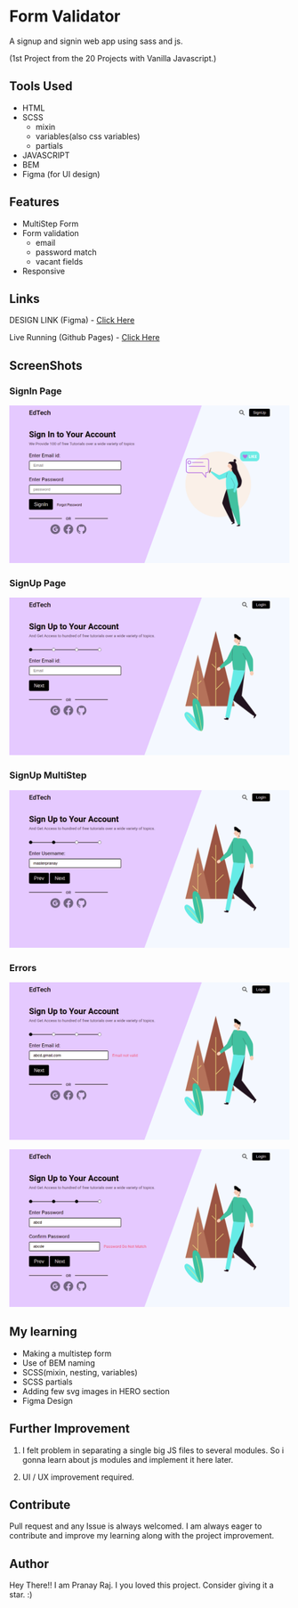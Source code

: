 # Form Validator

A signup and signin web app using sass and js.

(1st Project from the 20 Projects with Vanilla Javascript.)

## Tools Used

- HTML
- SCSS
    - mixin
    - variables(also css variables)
    - partials
- JAVASCRIPT
- BEM
- Figma (for UI design)

## Features

- MultiStep Form
- Form validation
    - email
    - password match
    - vacant fields
- Responsive

## Links

DESIGN LINK (Figma) - [Click Here](https://www.figma.com/file/C2ErkRVcBVeNVWMXlStXIU/LogIn)

Live Running (Github Pages) - [Click Here](https://masterpranay1.github.io/form-validator/)

## ScreenShots

### SignIn Page
![Signin Main](./assets/screenshots/signin-main.png)

### SignUp Page
![Signup Main](./assets/screenshots/signup-main.png)

### SignUp MultiStep
![Signup Password](./assets/screenshots/signup-username.png)

### Errors
![Error 1](./assets/screenshots/signup-email-error-2.png)

![Error 2](./assets/screenshots/signup-password-not-match.png)


## My learning

- Making a multistep form
- Use of BEM naming
- SCSS(mixin, nesting, variables)
- SCSS partials
- Adding few svg images in HERO section
- Figma Design

## Further Improvement

1. I felt problem in separating a single big JS files to several modules. So i gonna learn about js modules and implement it here later.

2. UI / UX improvement required.


## Contribute 

Pull request and any Issue is always welcomed.
I am always eager to contribute and improve my learning along with the project improvement.

## Author 

Hey There!! I am Pranay Raj.
I you loved this project. Consider giving it a star. :)
